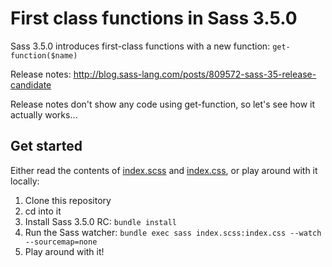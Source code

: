 # First class functions in Sass 3.5.0

Sass 3.5.0 introduces first-class functions
with a new function: `get-function($name)`

Release notes: http://blog.sass-lang.com/posts/809572-sass-35-release-candidate

Release notes don't show any code using get-function,
so let's see how it actually works…

## Get started

Either read the contents of [index.scss](index.scss) and [index.css](index.css), or play around with it locally:

1. Clone this repository
1. cd into it
1. Install Sass 3.5.0 RC: `bundle install`
1. Run the Sass watcher: `bundle exec sass index.scss:index.css --watch --sourcemap=none`
1. Play around with it!

